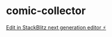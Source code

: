 # comic-collector

[Edit in StackBlitz next generation editor ⚡️](https://stackblitz.com/~/github.com/sp1r0-vtsc/comic-collector)